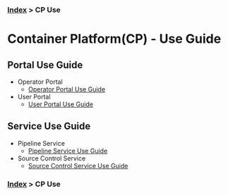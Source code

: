### [Index](https://github.com/PaaS-TA/Guide-eng/blob/master/README.md) > CP Use
# Container Platform(CP) - Use Guide

## Portal Use Guide
- Operator Portal
  + [Operator Portal Use Guide](portal/container-platform-admin-portal-guide.md)
- User Portal
  + [User Portal Use Guide](portal/container-platform-user-portal-guide.md) 

## Service Use Guide
- Pipeline Service
  + [Pipeline Service Use Guide](pipeline/paas-ta-container-platform-pipeline-use-guide.md)
- Source Control Service
  + [Source Control Service Use Guide](source-control/paas-ta-container-platform-source-control-use-guide.md)

### [Index](https://github.com/PaaS-TA/Guide-eng/blob/master/README.md) > CP Use
